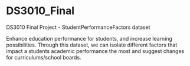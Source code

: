 # DS3010_Final
DS3010 Final Project - StudentPerformanceFactors dataset

Enhance education performance for students, and increase learning possibilities. Through this dataset, we can isolate different factors that impact a students academic performance the most and suggest changes for curriculums/school boards.
